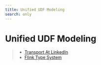 ```yaml
---
title: Unified UDF Modeling
search: only
---
```


# Unified UDF Modeling

> - [Transport At LinkedIn](Transport-At-LinkedIn.html)
> - [Flink Type System](Flink-Type-System.html)

